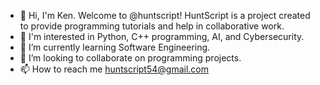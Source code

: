 - 👋 Hi, I'm Ken. Welcome to @huntscript!
  HuntScript is a project created to provide programming tutorials and help in collaborative work.
- 👀 I'm  interested in Python, C++ programming, AI, and Cybersecurity.
- 🌱 I’m currently learning Software Engineering.
- 💞️ I’m looking to collaborate on programming projects.
- 📫 How to reach me huntscript54@gmail.com

<!---
huntscript/huntscript is a ✨ special ✨ repository because its `README.md` (this file) appears on your GitHub profile.
You can click the Preview link to take a look at your changes.
--->
